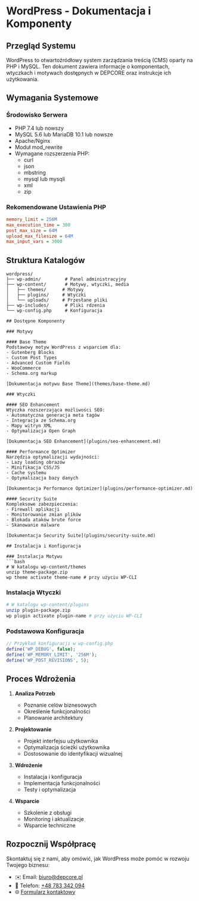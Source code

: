 # WordPress - Dokumentacja i Komponenty

## Przegląd Systemu

WordPress to otwartoźródłowy system zarządzania treścią (CMS) oparty na PHP i MySQL. Ten dokument zawiera informacje o komponentach, wtyczkach i motywach dostępnych w DEPCORE oraz instrukcje ich użytkowania.

## Wymagania Systemowe

### Środowisko Serwera
- PHP 7.4 lub nowszy
- MySQL 5.6 lub MariaDB 10.1 lub nowsze
- Apache/Nginx
- Moduł mod_rewrite
- Wymagane rozszerzenia PHP:
  - curl
  - json
  - mbstring
  - mysql lub mysqli
  - xml
  - zip

### Rekomendowane Ustawienia PHP
```ini
memory_limit = 256M
max_execution_time = 300
post_max_size = 64M
upload_max_filesize = 64M
max_input_vars = 3000
```

## Struktura Katalogów

```plaintext
wordpress/
├── wp-admin/         # Panel administracyjny
├── wp-content/       # Motywy, wtyczki, media
│   ├── themes/      # Motywy
│   ├── plugins/     # Wtyczki
│   └── uploads/     # Przesłane pliki
├── wp-includes/      # Pliki rdzenia
└── wp-config.php     # Konfiguracja

## Dostępne Komponenty

### Motywy

#### Base Theme
Podstawowy motyw WordPress z wsparciem dla:
- Gutenberg Blocks
- Custom Post Types
- Advanced Custom Fields
- WooCommerce
- Schema.org markup

[Dokumentacja motywu Base Theme](themes/base-theme.md)

### Wtyczki

#### SEO Enhancement
Wtyczka rozszerzająca możliwości SEO:
- Automatyczna generacja meta tagów
- Integracja ze Schema.org
- Mapy witryn XML
- Optymalizacja Open Graph

[Dokumentacja SEO Enhancement](plugins/seo-enhancement.md)

#### Performance Optimizer
Narzędzia optymalizacji wydajności:
- Lazy loading obrazów
- Minifikacja CSS/JS
- Cache systemu
- Optymalizacja bazy danych

[Dokumentacja Performance Optimizer](plugins/performance-optimizer.md)

#### Security Suite
Kompleksowe zabezpieczenia:
- Firewall aplikacji
- Monitorowanie zmian plików
- Blokada ataków brute force
- Skanowanie malware

[Dokumentacja Security Suite](plugins/security-suite.md)

## Instalacja i Konfiguracja

### Instalacja Motywu
```bash
# W katalogu wp-content/themes
unzip theme-package.zip
wp theme activate theme-name # przy użyciu WP-CLI
```

### Instalacja Wtyczki
```bash
# W katalogu wp-content/plugins
unzip plugin-package.zip
wp plugin activate plugin-name # przy użyciu WP-CLI
```

### Podstawowa Konfiguracja
```php
// Przykład konfiguracji w wp-config.php
define('WP_DEBUG', false);
define('WP_MEMORY_LIMIT', '256M');
define('WP_POST_REVISIONS', 5);
```

## Proces Wdrożenia

1. **Analiza Potrzeb**
   - Poznanie celów biznesowych
   - Określenie funkcjonalności
   - Planowanie architektury

2. **Projektowanie**
   - Projekt interfejsu użytkownika
   - Optymalizacja ścieżki użytkownika
   - Dostosowanie do identyfikacji wizualnej

3. **Wdrożenie**
   - Instalacja i konfiguracja
   - Implementacja funkcjonalności
   - Testy i optymalizacja

4. **Wsparcie**
   - Szkolenie z obsługi
   - Monitoring i aktualizacje
   - Wsparcie techniczne

## Rozpocznij Współpracę

Skontaktuj się z nami, aby omówić, jak WordPress może pomóc w rozwoju Twojego biznesu:

- ✉️ Email: [biuro@depcore.pl](mailto:biuro@depcore.pl)
- 📱 Telefon: [+48 783 342 094](tel:+48783342094)
- 🌐 [Formularz kontaktowy](https://depcore.pl/kontakt)
